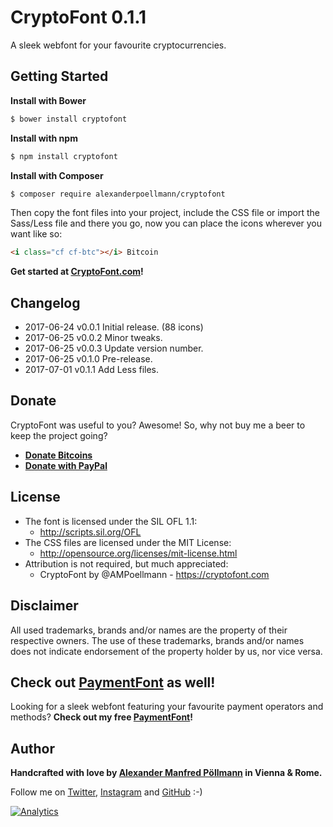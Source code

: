 CryptoFont 0.1.1
================

A sleek webfont for your favourite cryptocurrencies.

## Getting Started

**Install with Bower**

```bash
$ bower install cryptofont
```

**Install with npm**

```bash
$ npm install cryptofont
```

**Install with Composer**

```bash
$ composer require alexanderpoellmann/cryptofont
```

Then copy the font files into your project, include the CSS file or import the Sass/Less file and there you go, now you can place the icons wherever you want like so:

```html
<i class="cf cf-btc"></i> Bitcoin
```

**Get started at [CryptoFont.com](https://cryptofont.com)!**

## Changelog

- 2017-06-24 v0.0.1 Initial release. (88 icons)
- 2017-06-25 v0.0.2 Minor tweaks.
- 2017-06-25 v0.0.3 Update version number.
- 2017-06-25 v0.1.0 Pre-release.
- 2017-07-01 v0.1.1 Add Less files.

## Donate

CryptoFont was useful to you? Awesome! So, why not buy me a beer to keep the project going?

- **[Donate Bitcoins](https://www.coinbase.com/checkouts/b49f0248be35b6bd5629df8c3a8c5e10)**
- **[Donate with PayPal](https://www.paypal.com/cgi-bin/webscr?cmd=_xclick&business=donate@vendocr.at&currency_code=EUR&amount=&return=&item_name=Buy+me+a+beer!)**

## License

- The font is licensed under the SIL OFL 1.1:
  - http://scripts.sil.org/OFL
- The CSS files are licensed under the MIT License:
  - http://opensource.org/licenses/mit-license.html
- Attribution is not required, but much appreciated:
  - CryptoFont by @AMPoellmann - https://cryptofont.com

## Disclaimer

All used trademarks, brands and/or names are the property of their respective owners.
The use of these trademarks, brands and/or names does not indicate endorsement of the property holder by us, nor vice versa.

## Check out [PaymentFont](https://paymentfont.com) as well!

Looking for a sleek webfont featuring your favourite payment operators and methods? **Check out my free [PaymentFont](https://paymentfont.com)!**

## Author

**Handcrafted with love by [Alexander Manfred Pöllmann](https://alexanderpoellmann.com) in Vienna &amp; Rome.**

Follow me on [Twitter](https://twitter.com/AMPoellmann), [Instagram](https://instagram.com/AlexanderPoellmann) and [GitHub](https://github.com/AlexanderPoellmann) :-)

[![Analytics](https://ga-beacon.appspot.com/UA-57742328-1/AlexanderPoellmann/CryptoFont)](https://github.com/igrigorik/ga-beacon)